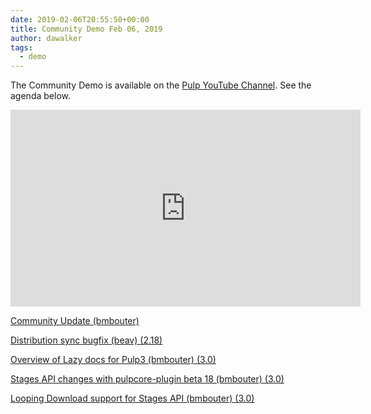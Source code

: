 ```yaml
---
date: 2019-02-06T20:55:50+00:00
title: Community Demo Feb 06, 2019
author: dawalker
tags:
  - demo
---
```

<!-- more -->
The Community Demo is available on the [Pulp YouTube Channel](https://www.youtube.com/PulpProject). See the agenda below.

<iframe width="560" height="315" src="https://www.youtube.com/embed/NRe8bSzyq00" frameborder="0" allowfullscreen></iframe>

[Community Update (bmbouter)](http://www.youtube.com/watch?v=NRe8bSzyq00&t=0m29s)

[Distribution sync bugfix (beav) (2.18)](http://www.youtube.com/watch?v=NRe8bSzyq00&t=5m12s)

[Overview of Lazy docs for Pulp3 (bmbouter) (3.0)](http://www.youtube.com/watch?v=NRe8bSzyq00&t=11m34s)

[Stages API changes with pulpcore-plugin beta 18 (bmbouter) (3.0)](http://www.youtube.com/watch?v=NRe8bSzyq00&t=13m30s)

[Looping Download support for Stages API (bmbouter) (3.0)](http://www.youtube.com/watch?v=NRe8bSzyq00&t=17m24s)


